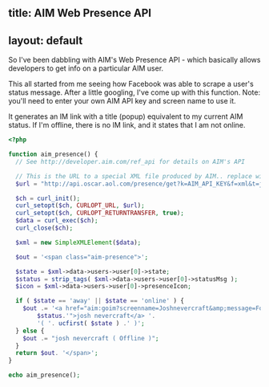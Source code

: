 title: AIM Web Presence API
---
layout: default
---

So I've been dabbling with AIM's Web Presence API - which basically allows
developers to get info on a particular AIM user.

This all started from me seeing how Facebook was able to scrape a user's status
message. After a little googling, I've come up with this function. Note: you'll
need to enter your own AIM API key and screen name to use it.

It generates an IM link with a title (popup) equivalent to my current AIM
status. If I'm offline, there is no IM link, and it states that I am not
online.

```php
<?php

function aim_presence() {
  // See http://developer.aim.com/ref_api for details on AIM's API

  // This is the URL to a special XML file produced by AIM.. replace with your AIM API key
  $url = "http://api.oscar.aol.com/presence/get?k=AIM_API_KEY&f=xml&t=joshnevercraft&statusMsg=1";

  $ch = curl_init();
  curl_setopt($ch, CURLOPT_URL, $url);
  curl_setopt($ch, CURLOPT_RETURNTRANSFER, true);
  $data = curl_exec($ch);
  curl_close($ch);

  $xml = new SimpleXMLElement($data);

  $out = '<span class="aim-presence">';

  $state = $xml->data->users->user[0]->state;
  $status = strip_tags( $xml->data->users->user[0]->statusMsg );
  $icon = $xml->data->users->user[0]->presenceIcon;

  if ( $state == 'away' || $state == 'online' ) {
    $out .= '<a href="aim:goim?screenname=Joshnevercraft&amp;message=Follow+the+white+rabbit" title="'.
        $status.'">josh nevercraft</a> '.
        '( '. ucfirst( $state ) .' )';
  } else {
    $out .= "josh nevercraft ( Offline )";
  }
  return $out. '</span>';
}

echo aim_presence();
```
